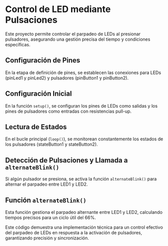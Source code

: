# Control de LED mediante Pulsaciones

Este proyecto permite controlar el parpadeo de LEDs al presionar pulsadores, asegurando una gestión precisa del tiempo y condiciones específicas.

## Configuración de Pines

En la etapa de definición de pines, se establecen las conexiones para LEDs (pinLed1 y pinLed2) y pulsadores (pinButton1 y pinButton2).

## Configuración Inicial

En la función `setup()`, se configuran los pines de LEDs como salidas y los pines de pulsadores como entradas con resistencias pull-up.

## Lectura de Estados

En el bucle principal (`loop()`), se monitorean constantemente los estados de los pulsadores (stateButton1 y stateButton2).

## Detección de Pulsaciones y Llamada a `alternateBlink()`

Si algún pulsador se presiona, se activa la función `alternateBlink()` para alternar el parpadeo entre LED1 y LED2.

## Función `alternateBlink()`

Esta función gestiona el parpadeo alternante entre LED1 y LED2, calculando tiempos precisos para un ciclo útil del 66%.

Este código demuestra una implementación técnica para un control efectivo del parpadeo de LEDs en respuesta a la activación de pulsadores, garantizando precisión y sincronización.
